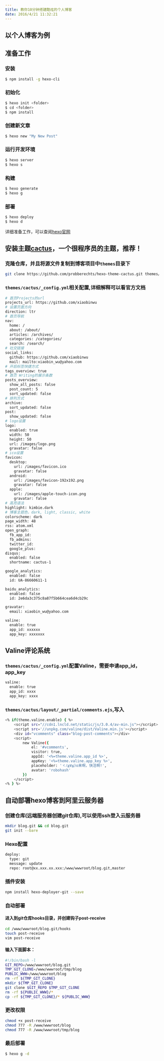 ```yaml
---
title: 教你10分钟搭建酷炫的个人博客
date: 2016/4/21 11:32:21
---
```


## 以个人博客为例

## 准备工作

### 安装
``` bash
$ npm install -g hexo-cli
```
### 初始化
``` bash
$ hexo init <folder>
$ cd <folder>
$ npm install
```

### 创建新文章

``` bash
$ hexo new "My New Post"
```

### 运行开发环境

``` bash
$ hexo server
$ hexo s
```

### 构建

``` bash
$ hexo generate
$ hexo g
```

### 部署

``` bash
$ hexo deploy
$ hexo d
```

详细准备工作，可以查阅[hexo官网](https://hexo.io/zh-cn/)


## 安装主题[cactus](https://github.com/probberechts/hexo-theme-cactus)，一个很程序员的主题，推荐！

### 克隆仓库，并且将源文件复制到博客项目中`themes`目录下
``` bash
git clone https://github.com/probberechts/hexo-theme-cactus.git themes/cactus

```

### `themes/cactus/_config.yml`相关配置,详细解释可以看官方文档
``` bash
# 首页Projects的url
projects_url: https://github.com/xiaobinwu
# 设置页面方向
direction: ltr
# 首页导航
nav:
  home: /
  about: /about/
  articles: /archives/
  categories: /categories/
  search: /search/
# 社交链接
social_links:
  github: https://github.com/xiaobinwu
  mail: mailto:xiaobin_wu@yahoo.com
# 开启标签快捷方式
tags_overview: true
# 首页 Writing的展示条数
posts_overview:
  show_all_posts: false
  post_count: 5
  sort_updated: false
# 排列方式
archive:
  sort_updated: false
post:
  show_updated: false
# logo设置
logo:
  enabled: true
  width: 50
  height: 50
  url: /images/logo.png
  gravatar: false
# ico设置
favicon:
  desktop:
    url: /images/favicon.ico
    gravatar: false
  android:
    url: /images/favicon-192x192.png
    gravatar: false
  apple:
    url: /images/apple-touch-icon.png
    gravatar: false
# 高亮语法
highlight: kimbie.dark
# 博客主题色，dark, light, classic, white
colorscheme: dark
page_width: 48
rss: atom.xml
open_graph:
  fb_app_id:
  fb_admins:
  twitter_id:
  google_plus:
disqus:
  enabled: false
  shortname: cactus-1

google_analytics:
  enabled: false
  id: UA-86660611-1

baidu_analytics:
  enabled: false
  id: 2e6da3c375c8a87f5b664cea6d4cb29c

gravatar:
  email: xiaobin_wu@yahoo.com

valine:
  enable: true
  app_id: xxxxxx
  app_key: xxxxxxx
```

## Valine评论系统
### `themes/cactus/_config.yml`配置Valine，需要申请app_id，app_key
``` bash
valine:
  enable: true
  app_id: xxxx
  app_key: xxxx
```
### `themes/cactus/layout/_partial/comments.ejs`,写入
``` bash
<% if(theme.valine.enable) { %>
    <script src="//cdn1.lncld.net/static/js/3.0.4/av-min.js"></script>
    <script src='//unpkg.com/valine/dist/Valine.min.js'></script>
    <div id="vcomments" class="blog-post-comments"></div>
    <script>
        new Valine({
            el: '#vcomments',
            visitor: true,
            appId: '<%=theme.valine.app_id %>',
            appKey: '<%=theme.valine.app_key %>',
            placeholder: 'ヾﾉ≧∀≦)o来啊，快活啊!',
            avatar: 'robohash'
        })
    </script>
<% } %>
```

## 自动部署hexo博客到阿里云服务器

### 创建仓库(远端服务器创建git仓库),可以使用ssh登入云服务器
``` bash
mkdir blog.git && cd blog.git
git init --bare
```

### Hexo配置
``` bash
deploy:
  type: git
  message: update
  repo: root@xx.xxx.xx.xxx:/www/wwwroot/blog.git,master
```

### 插件安装
``` bash
npm install hexo-deployer-git --save
```

### 自动部署

#### 进入到git仓库hooks目录，并创建钩子post-receive
``` bash
cd /www/wwwroot/blog.git/hooks
touch post-receive
vim post-receive
```
#### 输入下面脚本：
``` bash 
#!/bin/bash -l
GIT_REPO=/www/wwwroot/blog.git
TMP_GIT_CLONE=/www/wwwroot/tmp/blog
PUBLIC_WWW=/www/wwwroot/blog
rm -rf ${TMP_GIT_CLONE}
mkdir ${TMP_GIT_CLONE}
git clone $GIT_REPO $TMP_GIT_CLONE
rm -rf ${PUBLIC_WWW}/*
cp -rf ${TMP_GIT_CLONE}/* ${PUBLIC_WWW}
```

### 更改权限
``` bash
chmod +x post-receive
chmod 777 -R /www/wwwroot/blog
chmod 777 -R /www/wwwroot/tmp/blog
```
### 最后部署
``` bash
$ hexo g -d
```
